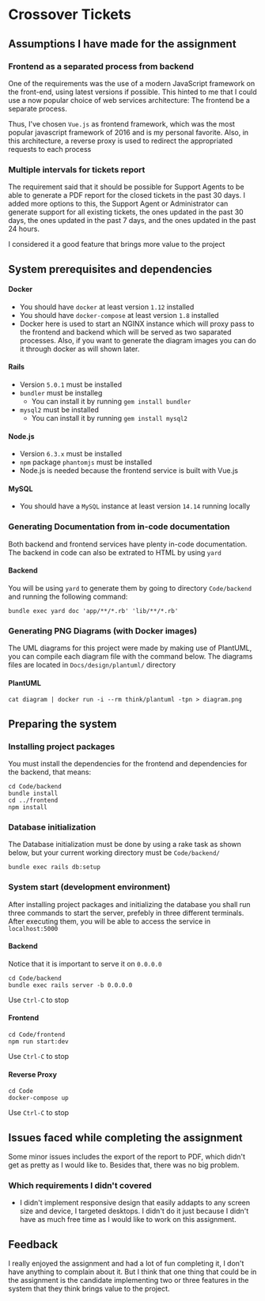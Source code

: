# Crossover Tickets

## Assumptions I have made for the assignment

### Frontend as a separated process from backend
One of the requirements was the use of a modern JavaScript framework on the front-end, using latest versions if possible. This hinted to me that I could use a now popular choice of web services architecture: The frontend be a separate process.

Thus, I've chosen `Vue.js` as frontend framework, which was the most popular javascript framework of 2016 and is my personal favorite.
Also, in this architecture, a reverse proxy is used to redirect the appropriated requests to each process

### Multiple intervals for tickets report
The requirement said that it should be possible for Support Agents to be able to generate a PDF report for the closed tickets in the past 30 days. I added more options to this, the Support Agent or Administrator can generate support for all existing tickets, the ones updated in the past 30 days, the ones updated in the past 7 days, and the ones updated in the past 24 hours.

I considered it a good feature that brings more value to the project

## System prerequisites and dependencies

#### Docker
  * You should have `docker` at least version `1.12` installed
  * You should have `docker-compose` at least version `1.8` installed
  * Docker here is used to start an NGINX instance which will proxy pass to the frontend and backend which will be served as two saparated processes. Also, if you want to generate the diagram images you can do
  it through docker as will shown later.

#### Rails
  * Version `5.0.1` must be installed
  * `bundler` must be installeg
    * You can install it by running `gem install bundler`
  * `mysql2` must be installed
    - You can install it by running `gem install mysql2`

#### Node.js
  * Version `6.3.x` must be installed
  * `npm` package `phantomjs` must be installed
  * Node.js is needed because the frontend service is built with Vue.js

#### MySQL
  * You should have a `MySQL` instance at least version `14.14` running locally

### Generating Documentation from in-code documentation

Both backend and frontend services have plenty in-code documentation. The backend in code can also be extrated to HTML by using `yard`

#### Backend
You will be using `yard` to generate them by going to directory `Code/backend` and running the following command:
```
bundle exec yard doc 'app/**/*.rb' 'lib/**/*.rb'
```

### Generating PNG Diagrams (with Docker images)
The UML diagrams for this project were made by making use of PlantUML, you can compile each diagram file with the command below. The diagrams files are located in `Docs/design/plantuml/` directory

#### PlantUML
```
cat diagram | docker run -i --rm think/plantuml -tpn > diagram.png
```

## Preparing the system

### Installing project packages
You must install the dependencies for the frontend and dependencies for the backend, that means:

```
cd Code/backend
bundle install
cd ../frontend
npm install
```

### Database initialization
The Database initialization must be done by using a rake task as shown below, but your current working directory must be `Code/backend/`
```
bundle exec rails db:setup
```

### System start (development environment)
After installing project packages and initializing the database you shall run three commands to start the server, prefebly in three different terminals. After executing them, you will be able to access the service in `localhost:5000`

#### Backend
Notice that it is important to serve it on `0.0.0.0`
```
cd Code/backend
bundle exec rails server -b 0.0.0.0
```

Use `Ctrl-C` to stop

#### Frontend
```
cd Code/frontend
npm run start:dev
```

Use `Ctrl-C` to stop

#### Reverse Proxy
```
cd Code
docker-compose up
```

Use `Ctrl-C` to stop


## Issues faced while completing the assignment
Some minor issues includes the export of the report to PDF, which didn't get as pretty as I would like to. Besides that, there was no big problem.

### Which requirements I didn't covered
* I didn't implement responsive design that easily addapts to any screen size and device, I targeted desktops. I didn't do it just because I didn't have as much free time as I would like to work on this assignment.

## Feedback
I really enjoyed the assignment and had a lot of fun completing it, I don't have anything to complain about it. But I think that one thing that could be in the assignment is the candidate implementing two or three features in the system that they think brings value to the project.
